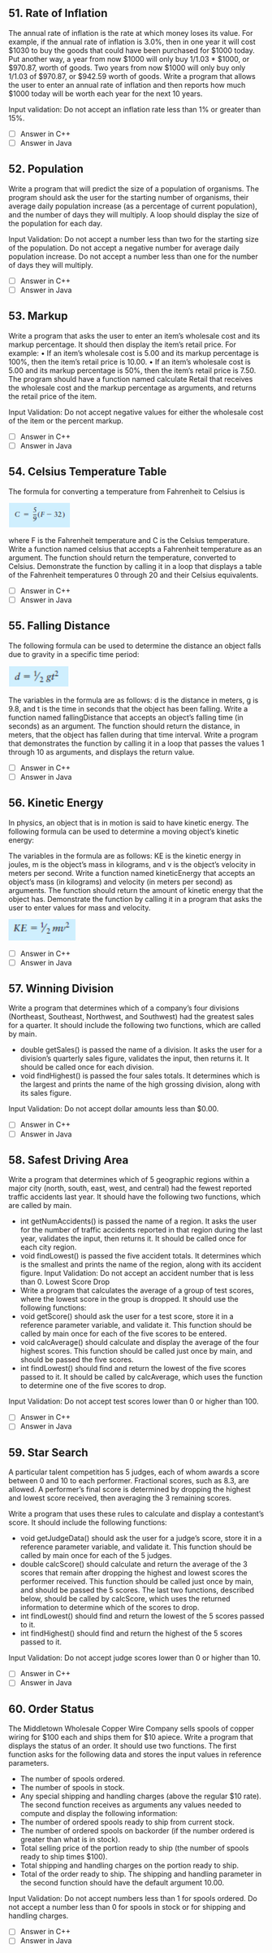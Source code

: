 <h2 id="51"> 51. Rate of Inflation  </h2>

The annual rate of inflation is the rate at which money loses its value. For example, if the annual rate of inflation is 3.0%, then in one year it will cost $1030 to buy the goods that could have been purchased for $1000 today. Put another way, a year from now $1000 will only buy 1/1.03 * $1000, or $970.87, worth of goods. Two years from now $1000 will only buy only 1/1.03 of $970.87, or $942.59 worth of goods. Write a program that allows the user to enter an annual rate of inflation and then reports how much $1000 today will be worth each year for the next 10 years.

Input validation: Do not accept an inflation rate less than 1% or greater than 15%.

- [ ] Answer in C++
- [ ] Answer in Java

<h2 id="52"> 52.  Population </h2>

Write a program that will predict the size of a population of organisms. The program should ask the user for the starting number of organisms, their average daily population increase (as a percentage of current population), and the number of days they will multiply. A loop should display the size of the population for each day.

Input Validation: Do not accept a number less than two for the starting size of the population. Do not accept a negative number for average daily population increase. Do not accept a number less than one for the number of days they will multiply.


- [ ] Answer in C++
- [ ] Answer in Java

<h2 id="53"> 53. Markup </h2>

Write a program that asks the user to enter an item’s wholesale cost and its markup percentage. It should then display the item’s retail price. For example: • If an item’s wholesale cost is 5.00 and its markup percentage is 100%, then the item’s retail price is 10.00. • If an item’s wholesale cost is 5.00 and its markup percentage is 50%, then the item’s retail price is 7.50. The program should have a function named calculate Retail that receives the wholesale cost and the markup percentage as arguments, and returns the retail price of the item.

Input Validation: Do not accept negative values for either the wholesale cost of the item or the percent markup.

- [ ] Answer in C++
- [ ] Answer in Java

<h2 id="54"> 54.  Celsius Temperature Table </h2>

The formula for converting a temperature from Fahrenheit to Celsius is

![Formulas](../media/celcius.png)

where F is the Fahrenheit temperature and C is the Celsius temperature. Write a function named celsius that accepts a Fahrenheit temperature as an argument. The function should return the temperature, converted to Celsius. Demonstrate the function by calling it in a loop that displays a table of the Fahrenheit temperatures 0 through 20 and their Celsius equivalents.


- [ ] Answer in C++
- [ ] Answer in Java

<h2 id="55"> 55.  Falling Distance </h2>

The following formula can be used to determine the distance an object falls due to gravity in a specific time period:

![Falling Distance](../media/fallingDistance.png)

The variables in the formula are as follows: d is the distance in meters, g is 9.8, and t is the time in seconds that the object has been falling. Write a function named fallingDistance that accepts an object’s falling time (in seconds) as an argument. The function should return the distance, in meters, that the object has fallen during that time interval. Write a program that demonstrates the function by calling it in a loop that passes the values 1 through 10 as arguments, and displays the return value.

- [ ] Answer in C++
- [ ] Answer in Java

<h2 id="56"> 56.  Kinetic Energy</h2>

In physics, an object that is in motion is said to have kinetic energy. The following formula can be used to determine a moving object’s kinetic energy:

The variables in the formula are as follows: KE is the kinetic energy in joules, m is the object’s mass in kilograms, and v is the object’s velocity in meters per second. Write a function named kineticEnergy that accepts an object’s mass (in kilograms) and velocity (in meters per second) as arguments. The function should return the amount of kinetic energy that the object has. Demonstrate the function by calling it in a program that asks the user to enter values for mass and velocity.

![Falling Distance](../media/kineticEnergy.png)

- [ ] Answer in C++
- [ ] Answer in Java

<h2 id="57"> 57. Winning Division </h2>

Write a program that determines which of a company’s four divisions (Northeast, Southeast, Northwest, and Southwest) had the greatest sales for a quarter. It should include the following two functions, which are called by main. 

- double getSales() is passed the name of a division. It asks the user for a division’s quarterly sales figure, validates the input, then returns it. It should be called once for each division. 
- void findHighest() is passed the four sales totals. It determines which is the largest and prints the name of the high grossing division, along with its sales figure. 

Input Validation: Do not accept dollar amounts less than $0.00.

- [ ] Answer in C++
- [ ] Answer in Java

<h2 id="58"> 58. Safest Driving Area </h2>

Write a program that determines which of 5 geographic regions within a major city (north, south, east, west, and central) had the fewest reported traffic accidents last year. It should have the following two functions, which are called by main. 

- int getNumAccidents() is passed the name of a region. It asks the user for the number of traffic accidents reported in that region during the last year, validates the input, then returns it. It should be called once for each city region. 
- void findLowest() is passed the five accident totals. It determines which is the smallest and prints the name of the region, along with its accident figure. Input Validation: Do not accept an accident number that is less than 0. Lowest Score Drop 
- Write a program that calculates the average of a group of test scores, where the lowest score in the group is dropped. It should use the following functions: 
- void getScore() should ask the user for a test score, store it in a reference parameter variable, and validate it. This function should be called by main once for each of the five scores to be entered. 
- void calcAverage() should calculate and display the average of the four highest scores. This function should be called just once by main, and should be passed the five scores. 
- int findLowest() should find and return the lowest of the five scores passed to it. It should be called by calcAverage, which uses the function to determine one of the five scores to drop. 

Input Validation: Do not accept test scores lower than 0 or higher than 100.

- [ ] Answer in C++
- [ ] Answer in Java

<h2 id="59"> 59.  Star Search </h2>

A particular talent competition has 5 judges, each of whom awards a score between 0 and 10 to each performer. Fractional scores, such as 8.3, are allowed. A performer’s final score is determined by dropping the highest and lowest score received, then averaging the 3 remaining scores. 

Write a program that uses these rules to calculate and display a contestant’s score. It should include the following functions: 

- void getJudgeData() should ask the user for a judge’s score, store it in a reference parameter variable, and validate it. This function should be called by main once for each of the 5 judges.
- double calcScore() should calculate and return the average of the 3 scores that remain after dropping the highest and lowest scores the performer received. This function should be called just once by main, and should be passed the 5 scores. The last two functions, described below, should be called by calcScore, which uses the returned information to determine which of the scores to drop. 
- int findLowest() should find and return the lowest of the 5 scores passed to it. 
- int findHighest() should find and return the highest of the 5 scores passed to it. 

Input Validation: Do not accept judge scores lower than 0 or higher than 10.

- [ ] Answer in C++
- [ ] Answer in Java

<h2 id="60"> 60. Order Status </h2>

The Middletown Wholesale Copper Wire Company sells spools of copper wiring for $100 each and ships them for $10 apiece. Write a program that displays the status of an order. It should use two functions. The first function asks for the following data and stores the input values in reference parameters. 

- The number of spools ordered.
- The number of spools in stock. 
- Any special shipping and handling charges (above the regular $10 rate). The second function receives as arguments any values needed to compute and display the following information: 
- The number of ordered spools ready to ship from current stock. 
- The number of ordered spools on backorder (if the number ordered is greater than what is in stock). 
- Total selling price of the portion ready to ship (the number of spools ready to ship times $100). 
- Total shipping and handling charges on the portion ready to ship. 
- Total of the order ready to ship. The shipping and handling parameter in the second function should have the default argument 10.00. 

Input Validation: Do not accept numbers less than 1 for spools ordered. Do not accept a number less than 0 for spools in stock or for shipping and handling charges.

- [ ] Answer in C++
- [ ] Answer in Java
